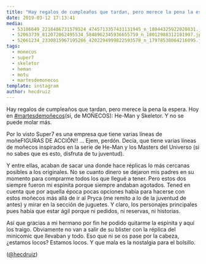 ```yaml
---
title: "Hay regalos de cumpleaños que tardan, pero merece la pena la espera. Hoy en #martesdemoñecos(si, de MOÑECOS): He-Man y Skeletor. Y no se puede molar más"
date: 2019-03-12 17:13:41
media: 
  - 53186649_2218486731579524_4745713357431131945_n_18044325922020831.jpg
  - 52063739_812072062495534_5848962345936655759_n_18012988312181907.jpg
  - 52661234_2330815967195266_4202294999822593578_n_17978538064216095.jpg
tags: 
  - monecos
  - super7
  - skeletor
  - heman
  - motu
  - martesdemonecos
template: instagram
author: hecdruiz
---
```


Hay regalos de cumpleaños que tardan, pero merece la pena la espera. Hoy en [#martesdemoñecos](/tags/martesdemonecos)(si, de MOÑECOS): He-Man y Skeletor. Y no se puede molar más.

Por lo visto Super7 es una empresa que tiene varias líneas de moñeFIGURAS DE ACCIÓN!! ... Ejem, perdón. Decía, que tiene varias líneas de moñecos inspirados en la serie de He-Man y los Masters del Universo (si no sabes que es esto, disfruta de tu juventud).

Y entre ellas, acaban de sacar una donde hace réplicas lo más cercanas posibles a los originales. No se cuanto dinero se dejaron mis padres en su momento para comprarme todos los que llegué a tener. Pero estos dos siempre fueron mi espinita porque siempre andaban agotados. Tened en cuenta que por aquella época pocas opciones había para hacerse con estos moñecos más allá de ir al Pryca (me remito a lo de la juventud de antes) y mirar en la sección de juguetes. Y claro, los personajes principales pues había que estar ágil porque ni pedidos, ni reservas, ni historias.

Así que gracias a mi hermano por fin he podido quitarme la espinita y aquí los traigo. Obviamente no van a salir de su blister con la réplica del minicomic que llevaban y todo. Eso que ni se os pase por la cabeza, ¿estamos locos? Estamos locos. Y que mala es la nostalgia para el bolsillo.

([@hecdruiz](https://instagram.com/hecdruiz))
